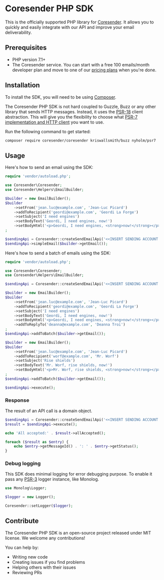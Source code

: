 # Coresender PHP SDK

This is the officially supported PHP library for [Coresender](https://coresender.com). It allows you to quickly and easily integrate with our API and improve your email deliverability.

## Prerequisites

* PHP version 7.1+
* The Coresender service. You can start with a free 100 emails/month developer plan and move to one of our [pricing plans](https://coresender.com/pricing) when you're done.

## Installation

To install the SDK, you will need to be using [Composer](http://getcomposer.org/).

The Coresender PHP SDK is not hard coupled to Guzzle, Buzz or any other library that sends
HTTP messages. Instead, it uses the [PSR-18](https://www.php-fig.org/psr/psr-18/) client abstraction.
This will give you the flexibility to choose what
[PSR-7 implementation and HTTP client](https://packagist.org/providers/php-http/client-implementation)
you want to use. 

Run the following command to get started: 

```bash
composer require coresender/coresender kriswallsmith/buzz nyholm/psr7
```

## Usage

Here's how to send an email using the SDK:

```php
require 'vendor/autoload.php';

use Coresender\Coresender;
use Coresender\Helpers\EmailBuilder;

$builder = new EmailBuilder();
$builder
    ->setFrom('jean.luc@example.com', 'Jean-Luc Picard')
    ->addToRecipient('geordi@example.com', 'Geordi La Forge')
    ->setSubject('I need engines')
    ->setBodyText('Geordi, I need engines, now!')
    ->setBodyHtml('<p>Geordi, I need engines, <strong>now!</strong></p>')
;

$sendingApi = Coresender::createSendEmailApi('<<INSERT SENDING ACCOUNT ID>>', '<<INSERT SENDING ACCOUNT API KEY>>');
$sendingApi->simpleEmail($builder->getEmail());
```

Here's how to send a batch of emails using the SDK:

```php
require 'vendor/autoload.php';

use Coresender\Coresender;
use Coresender\Helpers\EmailBuilder;

$sendingApi = Coresender::createSendEmailApi('<<INSERT SENDING ACCOUNT ID>>', '<<INSERT SENDING ACCOUNT API KEY>>');

$builder = new EmailBuilder();
$builder
    ->setFrom('jean.luc@example.com', 'Jean-Luc Picard')
    ->addToRecipient('geordi@example.com', 'Geordi La Forge')
    ->setSubject('I need engines')
    ->setBodyText('Geordi, I need engines, now!')
    ->setBodyHtml('<p>Geordi, I need engines, <strong>now!</strong></p>')
    ->addToReplyTo('deanna@example.com', 'Deanna Troi')
;
$sendingApi->addToBatch($builder->getEmail());

$builder = new EmailBuilder();
$builder
    ->setFrom('jean.luc@example.com', 'Jean-Luc Picard')
    ->addToRecipient('worf@example.com', 'Mr. Worf')
    ->setSubject('Rise shields')
    ->setBodyText('Mr. Worf, rise shields, now!')
    ->setBodyHtml('<p>Mr. Worf, rise shields, <strong>now!</strong></p>')
;
$sendingApi->addToBatch($builder->getEmail());

$sendingApi->execute();
```

### Response

The result of an API call is a domain object.

```php
$sendingApi = Coresender::createSendEmailApi('<<INSERT SENDING ACCOUNT ID>>', '<<INSERT SENDING ACCOUNT API KEY>>');
$result = $sendingApi->execute();

echo 'All accepted:' . $result->allAccepted();

foreach ($result as $entry) {
    echo $entry->getMessageId() . ': ' . $entry->getStatus();
}
```

### Debug logging

This SDK does minimal logging for error debugging purpose. To enable it pass any [PSR-3](https://www.php-fig.org/psr/psr-3/) logger instance, like Monolog.
```php
use Monolog\Logger;

$logger = new Logger();

Coresender::setLogger($logger);
```

## Contribute

The Coresender PHP SDK is an open-source project released under MIT license. We welcome any contributions!

You can help by:
* Writing new code
* Creating issues if you find problems
* Helping others with their issues
* Reviewing PRs

